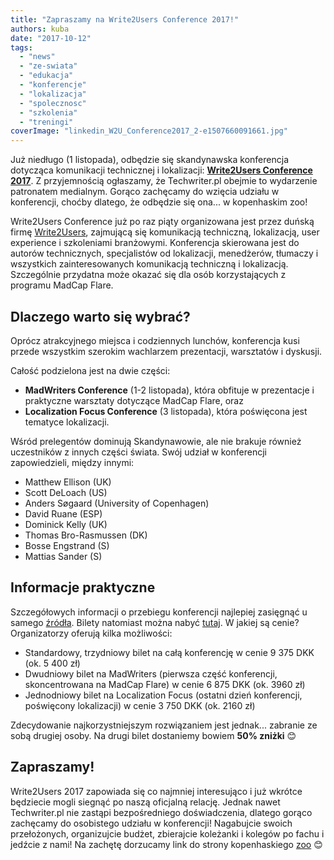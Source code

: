 ```yaml
---
title: "Zapraszamy na Write2Users Conference 2017!"
authors: kuba
date: "2017-10-12"
tags:
  - "news"
  - "ze-swiata"
  - "edukacja"
  - "konferencje"
  - "lokalizacja"
  - "spolecznosc"
  - "szkolenia"
  - "treningi"
coverImage: "linkedin_W2U_Conference2017_2-e1507660091661.jpg"
---
```


Już niedługo (1 listopada), odbędzie się skandynawska konferencja dotycząca
komunikacji technicznej i lokalizacji:
[**Write2Users Conference 2017**](http://write2users.com/w2u-conference-2017/).
Z przyjemnością ogłaszamy, że Techwriter.pl obejmie to wydarzenie patronatem
medialnym. Gorąco zachęcamy do wzięcia udziału w konferencji, choćby dlatego, że
odbędzie się ona... w kopenhaskim zoo!

<!--truncate-->

Write2Users Conference już po raz piąty organizowana jest przez duńską firmę
[Write2Users](http://write2users.com), zajmującą się komunikacją techniczną,
lokalizacją, user experience i szkoleniami branżowymi. Konferencja skierowana
jest do autorów technicznych, specjalistów od lokalizacji, menedżerów, tłumaczy
i wszystkich zainteresowanych komunikacją techniczną i lokalizacją. Szczególnie
przydatna może okazać się dla osób korzystających z programu MadCap Flare.

## Dlaczego warto się wybrać?

Oprócz atrakcyjnego miejsca i codziennych lunchów, konferencja kusi przede
wszystkim szerokim wachlarzem prezentacji, warsztatów i dyskusji.

Całość podzielona jest na dwie części:

- **MadWriters Conference** (1-2 listopada), która obfituje w prezentacje i
  praktyczne warsztaty dotyczące MadCap Flare, oraz
- **Localization Focus Conference** (3 listopada), która poświęcona jest
  tematyce lokalizacji.

Wśród prelegentów dominują Skandynawowie, ale nie brakuje również uczestników z
innych części świata. Swój udział w konferencji zapowiedzieli, między innymi:

- Matthew Ellison (UK)
- Scott DeLoach (US)
- Anders Søgaard (University of Copenhagen)
- David Ruane (ESP)
- Dominick Kelly (UK)
- Thomas Bro-Rasmussen (DK)
- Bosse Engstrand (S)
- Mattias Sander (S)

## Informacje praktyczne

Szczegółowych informacji o przebiegu konferencji najlepiej zasięgnąć u samego
[źródła](http://write2users.com/w2u-conference-2017/). Bilety natomiast można
nabyć [tutaj](http://write2users.com/conference-2017-order-ticket/). W jakiej są
cenie? Organizatorzy oferują kilka możliwości:

- Standardowy, trzydniowy bilet na całą konferencję w cenie 9 375 DKK (ok. 5 400
  zł)
- Dwudniowy bilet na MadWriters (pierwsza część konferencji, skoncentrowana na
  MadCap Flare) w cenie 6 875 DKK (ok. 3960 zł)
- Jednodniowy bilet na Localization Focus (ostatni dzień konferencji, poświęcony
  lokalizacji) w cenie 3 750 DKK (ok. 2160 zł)

Zdecydowanie najkorzystniejszym rozwiązaniem jest jednak... zabranie ze sobą
drugiej osoby. Na drugi bilet dostaniemy bowiem **50% zniżki** 😊

## Zapraszamy!

Write2Users 2017 zapowiada się co najmniej interesująco i już wkrótce będziecie
mogli siegnąć po naszą oficjalną relację. Jednak nawet Techwriter.pl nie zastąpi
bezpośredniego doświadczenia, dlatego gorąco zachęcamy do osobistego udziału w
konferencji! Nagabujcie swoich przełożonych, organizujcie budżet, zbierajcie
koleżanki i kolegów po fachu i jedźcie z nami! Na zachętę dorzucamy link do
strony kopenhaskiego [zoo](https://www.zoo.dk/en//) 😊

